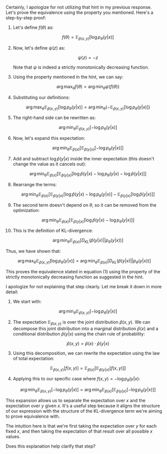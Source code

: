 Certainly, I apologize for not utilizing that hint in my previous response. Let's prove the equivalence using the property you mentioned. Here's a step-by-step proof:

1) Let's define $f(\theta)$ as:

   $$f(\theta) = \mathbb{E}_{\hat{p}(x,y)}[\log p_\theta(y|x)]$$

2) Now, let's define $\psi(z)$ as:

   $$\psi(z) = -z$$

   Note that $\psi$ is indeed a strictly monotonically decreasing function.

3) Using the property mentioned in the hint, we can say:

   $$\arg \max_{\theta} f(\theta) = \arg \min_{\theta} \psi(f(\theta))$$

4) Substituting our definitions:

   $$\arg \max_{\theta} \mathbb{E}_{\hat{p}(x,y)}[\log p_\theta(y|x)] = \arg \min_{\theta} (-\mathbb{E}_{\hat{p}(x,y)}[\log p_\theta(y|x)])$$

5) The right-hand side can be rewritten as:

   $$\arg \min_{\theta} \mathbb{E}_{\hat{p}(x,y)}[-\log p_\theta(y|x)]$$

6) Now, let's expand this expectation:

   $$\arg \min_{\theta} \mathbb{E}_{\hat{p}(x)}[\mathbb{E}_{\hat{p}(y|x)}[-\log p_\theta(y|x)]]$$

7) Add and subtract $\log \hat{p}(y|x)$ inside the inner expectation (this doesn't change the value as it cancels out):

   $$\arg \min_{\theta} \mathbb{E}_{\hat{p}(x)}[\mathbb{E}_{\hat{p}(y|x)}[\log \hat{p}(y|x) - \log p_\theta(y|x) - \log \hat{p}(y|x)]]$$

8) Rearrange the terms:

   $$\arg \min_{\theta} \mathbb{E}_{\hat{p}(x)}[\mathbb{E}_{\hat{p}(y|x)}[\log \hat{p}(y|x) - \log p_\theta(y|x)] - \mathbb{E}_{\hat{p}(y|x)}[\log \hat{p}(y|x)]]$$

9) The second term doesn't depend on $\theta$, so it can be removed from the optimization:

   $$\arg \min_{\theta} \mathbb{E}_{\hat{p}(x)}[\mathbb{E}_{\hat{p}(y|x)}[\log \hat{p}(y|x) - \log p_\theta(y|x)]]$$

10) This is the definition of KL-divergence:

    $$\arg \min_{\theta} \mathbb{E}_{\hat{p}(x)}[D_{KL}(\hat{p}(y|x) || p_\theta(y|x))]$$

Thus, we have shown that:

$$\arg \max_{\theta} \mathbb{E}_{\hat{p}(x,y)}[\log p_\theta(y|x)] = \arg \min_{\theta} \mathbb{E}_{\hat{p}(x)}[D_{KL}(\hat{p}(y|x) || p_\theta(y|x))]$$

This proves the equivalence stated in equation (1) using the property of the strictly monotonically decreasing function as suggested in the hint.

I apologize for not explaining that step clearly. Let me break it down in more detail:

1) We start with:

   $$\arg \min_{\theta} \mathbb{E}_{\hat{p}(x,y)}[-\log p_\theta(y|x)]$$

2) The expectation $\mathbb{E}_{\hat{p}(x,y)}$ is over the joint distribution $\hat{p}(x,y)$. We can decompose this joint distribution into a marginal distribution $\hat{p}(x)$ and a conditional distribution $\hat{p}(y|x)$ using the chain rule of probability:

   $$\hat{p}(x,y) = \hat{p}(x) \cdot \hat{p}(y|x)$$

3) Using this decomposition, we can rewrite the expectation using the law of total expectation:

   $$\mathbb{E}_{\hat{p}(x,y)}[f(x,y)] = \mathbb{E}_{\hat{p}(x)}[\mathbb{E}_{\hat{p}(y|x)}[f(x,y)]]$$

4) Applying this to our specific case where $f(x,y) = -\log p_\theta(y|x)$:

   $$\arg \min_{\theta} \mathbb{E}_{\hat{p}(x,y)}[-\log p_\theta(y|x)] = \arg \min_{\theta} \mathbb{E}_{\hat{p}(x)}[\mathbb{E}_{\hat{p}(y|x)}[-\log p_\theta(y|x)]]$$

This expansion allows us to separate the expectation over $x$ and the expectation over $y$ given $x$. It's a useful step because it aligns the structure of our expression with the structure of the KL-divergence term we're aiming to prove equivalence with.

The intuition here is that we're first taking the expectation over $y$ for each fixed $x$, and then taking the expectation of that result over all possible $x$ values.

Does this explanation help clarify that step?